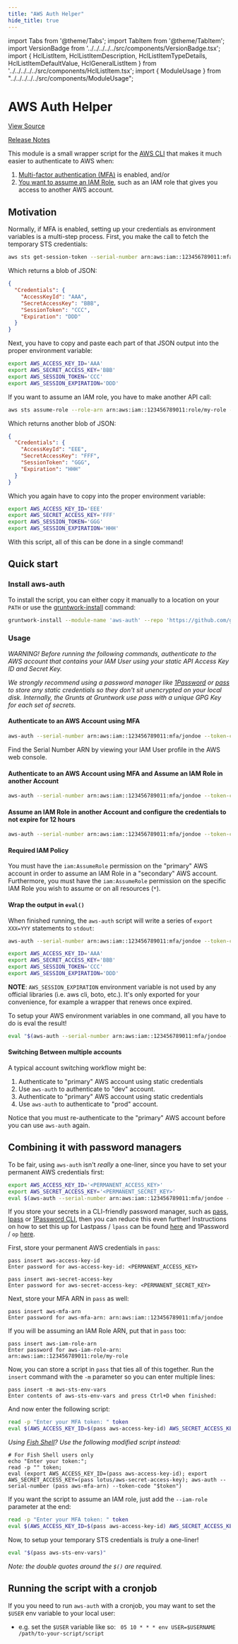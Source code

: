 ```yaml
---
title: "AWS Auth Helper"
hide_title: true
---
```


import Tabs from '@theme/Tabs';
import TabItem from '@theme/TabItem';
import VersionBadge from '../../../../../src/components/VersionBadge.tsx';
import { HclListItem, HclListItemDescription, HclListItemTypeDetails, HclListItemDefaultValue, HclGeneralListItem } from '../../../../../src/components/HclListItem.tsx';
import { ModuleUsage } from "../../../../../src/components/ModuleUsage";

<VersionBadge repoTitle="Security Modules" version="0.74.1" lastModifiedVersion="0.65.9"/>

# AWS Auth Helper

<a href="https://github.com/gruntwork-io/terraform-aws-security/tree/v0.74.1/modules/aws-auth" className="link-button" title="View the source code for this module in GitHub.">View Source</a>

<a href="https://github.com/gruntwork-io/terraform-aws-security/releases/tag/v0.65.9" className="link-button" title="Release notes for only versions which impacted this module.">Release Notes</a>

This module is a small wrapper script for the [AWS CLI](https://aws.amazon.com/cli/) that makes it much easier to
authenticate to AWS when:

1.  [Multi-factor authentication (MFA)](https://aws.amazon.com/premiumsupport/knowledge-center/authenticate-mfa-cli/) is
    enabled, and/or
2.  [You want to assume an IAM Role](http://docs.aws.amazon.com/cli/latest/reference/sts/assume-role.html), such as an
    IAM role that gives you access to another AWS account.

## Motivation

Normally, if MFA is enabled, setting up your credentials as environment variables is a multi-step process. First, you
make the call to fetch the temporary STS credentials:

```bash
aws sts get-session-token --serial-number arn:aws:iam::123456789011:mfa/jondoe --token-code 123456
```

Which returns a blob of JSON:

```json
{
  "Credentials": {
    "AccessKeyId": "AAA",
    "SecretAccessKey": "BBB",
    "SessionToken": "CCC",
    "Expiration": "DDD"
  }
}
```

Next, you have to copy and paste each part of that JSON output into the proper environment variable:

```bash
export AWS_ACCESS_KEY_ID='AAA'
export AWS_SECRET_ACCESS_KEY='BBB'
export AWS_SESSION_TOKEN='CCC'
export AWS_SESSION_EXPIRATION='DDD'
```

If you want to assume an IAM role, you have to make another API call:

```bash
aws sts assume-role --role-arn arn:aws:iam::123456789011:role/my-role --role-session-name my-name 
```

Which returns another blob of JSON:

```json
{
  "Credentials": {
    "AccessKeyId": "EEE",
    "SecretAccessKey": "FFF",
    "SessionToken": "GGG",
    "Expiration": "HHH"
  }
}
```

Which you again have to copy into the proper environment variable:

```bash
export AWS_ACCESS_KEY_ID='EEE'
export AWS_SECRET_ACCESS_KEY='FFF'
export AWS_SESSION_TOKEN='GGG'
export AWS_SESSION_EXPIRATION='HHH'
```

With this script, all of this can be done in a single command!

## Quick start

### Install aws-auth

To install the script, you can either copy it manually to a location on your `PATH` or use the
[gruntwork-install](https://github.com/gruntwork-io/gruntwork-installer) command:

```bash
gruntwork-install --module-name 'aws-auth' --repo 'https://github.com/gruntwork-io/terraform-aws-security' --tag 'v0.6.5'
```

### Usage

*WARNING! Before running the following commands, authenticate to the AWS account that contains your IAM User using your
static API Access Key ID and Secret Key.*

*We strongly recommend using a password manager like [1Password](https://1password.com/) or [pass](https://www.passwordstore.org/) to store any static credentials so they don't sit unencrypted on your local disk.
Internally, the Grunts at Gruntwork use pass with a unique GPG Key for each set of secrets.*

#### Authenticate to an AWS Account using MFA

```bash
aws-auth --serial-number arn:aws:iam::123456789011:mfa/jondoe --token-code 123456
```

Find the Serial Number ARN by viewing your IAM User profile in the AWS web console.

#### Authenticate to an AWS Account using MFA and Assume an IAM Role in another Account

```bash
aws-auth --serial-number arn:aws:iam::123456789011:mfa/jondoe --token-code 123456 --role-arn arn:aws:iam::123456789011:role/my-role
```

#### Assume an IAM Role in another Account and configure the credentials to not expire for 12 hours

```bash
aws-auth --serial-number arn:aws:iam::123456789011:mfa/jondoe --token-code 123456 --role-arn arn:aws:iam::123456789011:role/my-role --role-duration-seconds 43200
```

#### Required IAM Policy

You must have the `iam:AssumeRole` permission on the "primary" AWS account in order to assume an IAM Role in a "secondary"
AWS account. Furthermore, you must have the `iam:AssumeRole` permission on the specific IAM Role you wish to assume or
on all resources (`*`).

#### Wrap the output in `eval()`

When finished running, the `aws-auth` script will write a series of `export XXX=YYY` statements to `stdout`:

```bash
aws-auth --serial-number arn:aws:iam::123456789011:mfa/jondoe --token-code 123456

export AWS_ACCESS_KEY_ID='AAA'
export AWS_SECRET_ACCESS_KEY='BBB'
export AWS_SESSION_TOKEN='CCC'
export AWS_SESSION_EXPIRATION='DDD'
```

**NOTE**: `AWS_SESSION_EXPIRATION` environment variable is not used by any official libraries (i.e. aws cli, boto, etc.). It's only exported for your convenience, for example a wrapper that renews once expired.

To setup your AWS environment variables in one command, all you have to do is eval the result!

```bash
eval "$(aws-auth --serial-number arn:aws:iam::123456789011:mfa/jondoe --token-code 123456)"
```

#### Switching Between multiple accounts

A typical account switching workflow might be:

1.  Authenticate to "primary" AWS account using static credentials
2.  Use `aws-auth` to authenticate to "dev" account.
3.  Authenticate to "primary" AWS account using static credentials
4.  Use `aws-auth` to authenticate to "prod" account.

Notice that you must re-authenticate to the "primary" AWS account before you can use `aws-auth` again.

## Combining it with password managers

To be fair, using `aws-auth` isn't *really* a one-liner, since you have to set your permanent AWS credentials first:

```bash
export AWS_ACCESS_KEY_ID='<PERMANENT_ACCESS_KEY>'
export AWS_SECRET_ACCESS_KEY='<PERMANENT_SECRET_KEY>'
eval $(aws-auth --serial-number arn:aws:iam::123456789011:mfa/jondoe --token-code 123456)
```

If you store your secrets in a CLI-friendly password manager, such as [pass](https://www.passwordstore.org/),
[lpass](https://github.com/lastpass/lastpass-cli) or
[1Password CLI](https://support.1password.com/command-line-getting-started/), then you can reduce this even further! Instructions on how to set this up for Lastpass / `lpass` can be found [here](https://github.com/gruntwork-io/terraform-aws-security/tree/v0.74.1/modules/aws-auth/AWS-AUTH-LASTPASS.md) and 1Password / `op` [here](https://github.com/gruntwork-io/terraform-aws-security/tree/v0.74.1/modules/aws-auth/AWS-AUTH-1PASSWORD.md).

First, store your permanent AWS credentials in `pass`:

```
pass insert aws-access-key-id
Enter password for aws-access-key-id: <PERMANENT_ACCESS_KEY>

pass insert aws-secret-access-key
Enter password for aws-secret-access-key: <PERMANENT_SECRET_KEY>
```

Next, store your MFA ARN in `pass` as well:

```
pass insert aws-mfa-arn
Enter password for aws-mfa-arn: arn:aws:iam::123456789011:mfa/jondoe
```

If you will be assuming an IAM Role ARN, put that in `pass` too:

```
pass insert aws-iam-role-arn
Enter password for aws-iam-role-arn: arn:aws:iam::123456789011:role/my-role
```

Now, you can store a script in `pass` that ties all of this together. Run the `insert` command with the `-m` parameter
so you can enter multiple lines:

```
pass insert -m aws-sts-env-vars
Enter contents of aws-sts-env-vars and press Ctrl+D when finished:
```

And now enter the following script:

```bash
read -p "Enter your MFA token: " token
eval $(AWS_ACCESS_KEY_ID=$(pass aws-access-key-id) AWS_SECRET_ACCESS_KEY=$(pass aws-secret-access-key) aws-auth --serial-number $(pass aws-mfa-arn) --token-code "$token")
```

*Using [Fish Shell](https://fishshell.com/)? Use the following modified script instead:*

```fish
# For Fish Shell users only
echo "Enter your token:";
read -p "" token;
eval (export AWS_ACCESS_KEY_ID=(pass aws-access-key-id); export AWS_SECRET_ACCESS_KEY=(pass lotus/aws-secret-access-key); aws-auth --serial-number (pass aws-mfa-arn) --token-code "$token")
```

If you want the script to assume an IAM role, just add the `--iam-role` parameter at the end:

```bash
read -p "Enter your MFA token: " token
eval $(AWS_ACCESS_KEY_ID=$(pass aws-access-key-id) AWS_SECRET_ACCESS_KEY=$(pass aws-secret-access-key) aws-auth --serial-number $(pass aws-mfa-arn) --token-code "$token" --role-arn $(pass aws-iam-role-arn))
```

Now, to setup your temporary STS credentials is *truly* a one-liner!

```bash
eval "$(pass aws-sts-env-vars)"
```

*Note: the double quotes around the `$()` are required.*

## Running the script with a cronjob

If you you need to run `aws-auth` with a cronjob, you may want to set the `$USER` env variable to your local user:

*   e.g. set the `$USER` variable like so: `  05 10 * * * env USER=$USERNAME /path/to-your-script/script `


<!-- ##DOCS-SOURCER-START
{
  "originalSources": [
    "https://github.com/gruntwork-io/terraform-aws-security/tree/v0.74.1/modules/aws-auth/readme.md",
    "https://github.com/gruntwork-io/terraform-aws-security/tree/v0.74.1/modules/aws-auth/variables.tf",
    "https://github.com/gruntwork-io/terraform-aws-security/tree/v0.74.1/modules/aws-auth/outputs.tf"
  ],
  "sourcePlugin": "module-catalog-api",
  "hash": "a5bacbad43e9e57b269eefb1b94c1d35"
}
##DOCS-SOURCER-END -->

